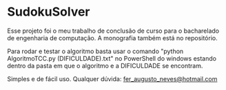 # SudokuSolver

Esse projeto foi o meu trabalho de conclusão de curso para o bacharelado de engenharia de computação.
A monografia também está no repositório.

Para rodar e testar o algoritmo basta usar o comando "python AlgoritmoTCC.py (DIFICULDADE).txt" no PowerShell do windows 
estando dentro da pasta em que o algoritmo e a DIFICULDADE se encontram.

Simples e de fácil uso.
Qualquer dúvida: fer_augusto_neves@hotmail.com
